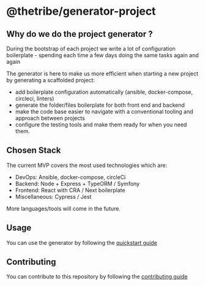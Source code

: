 # @thetribe/generator-project

## Why do we do the project generator ?

During the bootstrap of each project we write a lot of configuration boilerplate - spending each time a few days doing the same tasks again and again

The generator is here to make us more efficient when starting a new project by generating a scaffolded project:

* add boilerplate configuration automatically (ansible, docker-compose, circleci, linters)
* generate the folder/files boilerplate for both front end and backend
* make the code base easier to navigate with a conventional tooling and approach between projects
* configure the testing tools and make them ready for when you need them.

## Chosen Stack

The current MVP covers the most used technologies which are:
* DevOps: Ansible, docker-compose, circleCi
* Backend: Node + Express + TypeORM / Symfony
* Frontend: React with CRA / Next boilerplate
* Miscellaneous: Cypress / Jest

More languages/tools will come in the future.

## Usage

You can use the generator by following the [quickstart guide](doc/QUICKSTART.md)

## Contributing

You can contribute to this repository by following the [contributing guide](doc/CONTRIBUTING.md)
